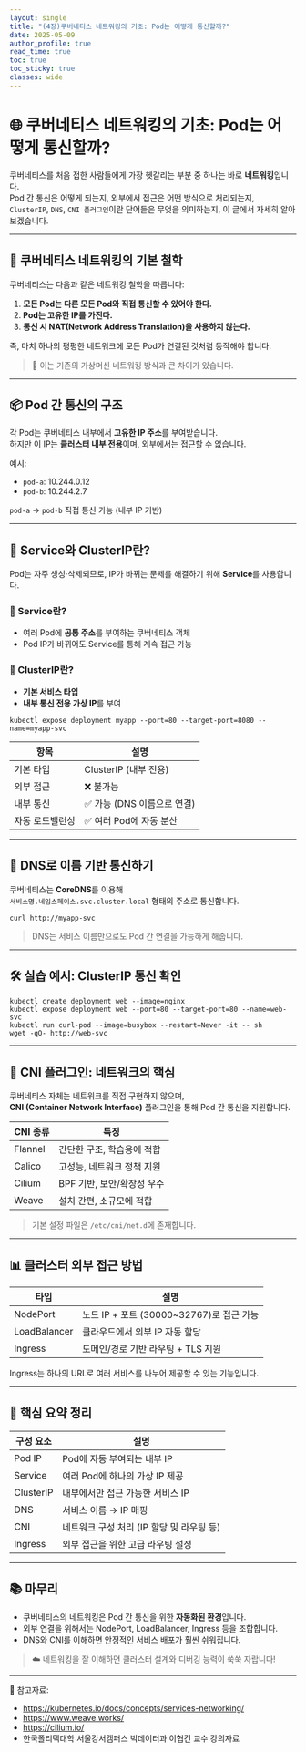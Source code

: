 ```yaml
---
layout: single
title: "(4장)쿠버네티스 네트워킹의 기초: Pod는 어떻게 통신할까?"
date: 2025-05-09
author_profile: true
read_time: true
toc: true
toc_sticky: true
classes: wide
---
```



# 🌐 쿠버네티스 네트워킹의 기초: Pod는 어떻게 통신할까?

쿠버네티스를 처음 접한 사람들에게 가장 헷갈리는 부분 중 하나는 바로 **네트워킹**입니다.  
Pod 간 통신은 어떻게 되는지, 외부에서 접근은 어떤 방식으로 처리되는지,  
`ClusterIP`, `DNS`, `CNI 플러그인`이란 단어들은 무엇을 의미하는지, 이 글에서 자세히 알아보겠습니다.

--- 

## 🧩 쿠버네티스 네트워킹의 기본 철학

쿠버네티스는 다음과 같은 네트워킹 철학을 따릅니다:

1. **모든 Pod는 다른 모든 Pod와 직접 통신할 수 있어야 한다.**  
2. **Pod는 고유한 IP를 가진다.**  
3. **통신 시 NAT(Network Address Translation)을 사용하지 않는다.**

즉, 마치 하나의 평평한 네트워크에 모든 Pod가 연결된 것처럼 동작해야 합니다.

> 📌 이는 기존의 가상머신 네트워킹 방식과 큰 차이가 있습니다.

---

## 📦 Pod 간 통신의 구조

각 Pod는 쿠버네티스 내부에서 **고유한 IP 주소**를 부여받습니다.  
하지만 이 IP는 **클러스터 내부 전용**이며, 외부에서는 접근할 수 없습니다.

예시:
- `pod-a`: 10.244.0.12  
- `pod-b`: 10.244.2.7

`pod-a` → `pod-b` 직접 통신 가능 (내부 IP 기반)

---

## 🔗 Service와 ClusterIP란?

Pod는 자주 생성·삭제되므로, IP가 바뀌는 문제를 해결하기 위해 **Service**를 사용합니다.

### 📘 Service란?
- 여러 Pod에 **공통 주소**를 부여하는 쿠버네티스 객체
- Pod IP가 바뀌어도 Service를 통해 계속 접근 가능

### 📘 ClusterIP란?
- **기본 서비스 타입**
- **내부 통신 전용 가상 IP**를 부여

```
kubectl expose deployment myapp --port=80 --target-port=8080 --name=myapp-svc
```

| 항목         | 설명                           |
|--------------|--------------------------------|
| 기본 타입    | ClusterIP (내부 전용)         |
| 외부 접근    | ❌ 불가능                      |
| 내부 통신    | ✅ 가능 (DNS 이름으로 연결)    |
| 자동 로드밸런싱 | ✅ 여러 Pod에 자동 분산       |

---

## 🧠 DNS로 이름 기반 통신하기

쿠버네티스는 **CoreDNS**를 이용해  
`서비스명.네임스페이스.svc.cluster.local` 형태의 주소로 통신합니다.

```
curl http://myapp-svc
```

> DNS는 서비스 이름만으로도 Pod 간 연결을 가능하게 해줍니다.

---

## 🛠 실습 예시: ClusterIP 통신 확인

```
kubectl create deployment web --image=nginx
kubectl expose deployment web --port=80 --target-port=80 --name=web-svc
kubectl run curl-pod --image=busybox --restart=Never -it -- sh
wget -qO- http://web-svc
```

---

## 🌉 CNI 플러그인: 네트워크의 핵심

쿠버네티스 자체는 네트워크를 직접 구현하지 않으며,  
**CNI (Container Network Interface)** 플러그인을 통해 Pod 간 통신을 지원합니다.

| CNI 종류  | 특징                             |
|-----------|----------------------------------|
| Flannel   | 간단한 구조, 학습용에 적합       |
| Calico    | 고성능, 네트워크 정책 지원       |
| Cilium    | BPF 기반, 보안/확장성 우수       |
| Weave     | 설치 간편, 소규모에 적합         |

> 기본 설정 파일은 `/etc/cni/net.d`에 존재합니다.

---

## 📊 클러스터 외부 접근 방법

| 타입         | 설명                                           |
|--------------|------------------------------------------------|
| NodePort     | 노드 IP + 포트 (30000~32767)로 접근 가능      |
| LoadBalancer | 클라우드에서 외부 IP 자동 할당                |
| Ingress      | 도메인/경로 기반 라우팅 + TLS 지원            |

Ingress는 하나의 URL로 여러 서비스를 나누어 제공할 수 있는 기능입니다.

---

## 🧩 핵심 요약 정리

| 구성 요소 | 설명                                      |
|------------|-------------------------------------------|
| Pod IP     | Pod에 자동 부여되는 내부 IP               |
| Service    | 여러 Pod에 하나의 가상 IP 제공            |
| ClusterIP  | 내부에서만 접근 가능한 서비스 IP          |
| DNS        | 서비스 이름 → IP 매핑                     |
| CNI        | 네트워크 구성 처리 (IP 할당 및 라우팅 등)  |
| Ingress    | 외부 접근을 위한 고급 라우팅 설정          |

---

## 📚 마무리

- 쿠버네티스의 네트워킹은 Pod 간 통신을 위한 **자동화된 환경**입니다.  
- 외부 연결을 위해서는 NodePort, LoadBalancer, Ingress 등을 조합합니다.  
- DNS와 CNI를 이해하면 안정적인 서비스 배포가 훨씬 쉬워집니다.

> ☁️ 네트워킹을 잘 이해하면 클러스터 설계와 디버깅 능력이 쑥쑥 자랍니다!

---

📎 참고자료:
- https://kubernetes.io/docs/concepts/services-networking/
- https://www.weave.works/
- https://cilium.io/
- 한국폴리텍대학 서울강서캠퍼스 빅데이터과 이협건 교수 강의자료